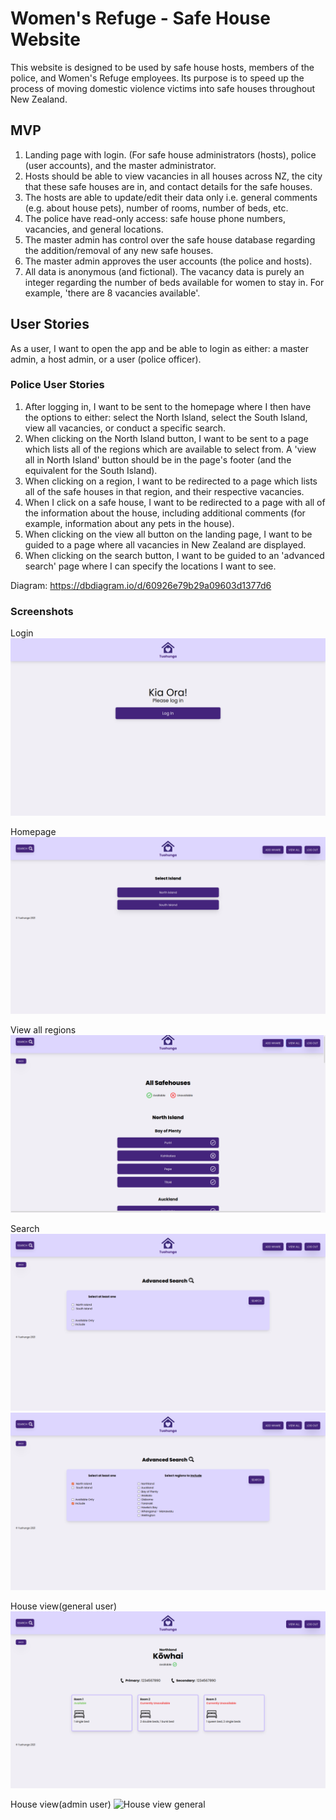 # Women's Refuge - Safe House Website

This website is designed to be used by safe house hosts, members of the police, and Women's Refuge employees. Its purpose is to speed up the process of moving domestic violence victims into safe houses throughout New Zealand.

## MVP
1. Landing page with login. (For safe house administrators (hosts), police (user accounts), and the master administrator.
1. Hosts should be able to view vacancies in all houses across NZ, the city that these safe houses are in, and contact details for the safe houses.
1. The hosts are able to update/edit their data only i.e. general comments (e.g. about house pets), number of rooms, number of beds, etc.
1. The police have read-only access: safe house phone numbers, vacancies, and general locations.
1. The master admin has control over the safe house database regarding the addition/removal of any new safe houses.
1. The master admin approves the user accounts (the police and hosts).
1. All data is anonymous (and fictional). The vacancy data is purely an integer regarding the number of beds available for women to stay in. For example, 'there are 8 vacancies available'.

## User Stories

As a user, I want to open the app and be able to login as either: a master admin, a host admin, or a user (police officer).

### Police User Stories

1. After logging in, I want to be sent to the homepage where I then have the options to either: select the North Island, select the South Island, view all vacancies, or conduct a specific search.
1. When clicking on the North Island button, I want to be sent to a page which lists all of the regions which are available to select from. A 'view all in North Island' button should be in the page's footer (and the equivalent for the South Island).
1. When clicking on a region, I want to be redirected to a page which lists all of the safe houses in that region, and their respective vacancies.
1. When I click on a safe house, I want to be redirected to a page with all of the information about the house, including additional comments (for example, information about any pets in the house).
1. When clicking on the view all button on the landing page, I want to be guided to a page where all vacancies in New Zealand are displayed.
1. When clicking on the search button, I want to be guided to an 'advanced search' page where I can specify the locations I want to see.


Diagram:
https://dbdiagram.io/d/60926e79b29a09603d1377d6

### Screenshots
Login
![Login screen](server/public/images/screen%20shots/intro.png?raw=true)

Homepage
!['Homepage'](server/public/images/screen%20shots/home.png?raw=true)

View all regions
![All regions](server/public/images/screen%20shots/view%20all.png?raw=true)

Search
![Search](server/public/images/screen%20shots/search1.png?raw=true)
![Search](server/public/images/screen%20shots/search2.png?raw=true)

House view(general user)
![House view general](server/public/images/screen%20shots/house%20view%20-%20general.png?raw=true)

House view(admin user)
![House view general](server/public/images/screen%20shots/house%20view%20-%20admin.png?raw=true)
